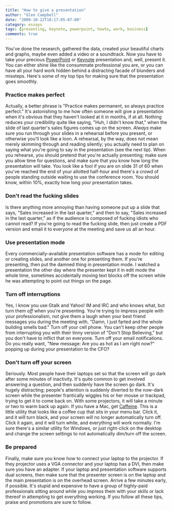 ```yaml
---
title: "How to give a presentation"
author: "Glen Campbell"
date: "2009-10-22T10:17:05-07:00"
category: essays
tags: [presenting, keynote, powerpoint, howto, work, business]
comments: true
---
```

You've done the research, gathered the data, created your beautiful
charts and graphs, maybe even added a video or a soundtrack. Now
you have to take your precious
[PowerPoint](http://office.microsoft.com/en-us/powerpoint/default.aspx) or
[Keynote](http://www.apple.com/iwork/keynote) presentation and,
well, present it. You can either shine like the consummate professional
you are, or you can have all your hard work hidden behind a distracting
facade of blunders and missteps. Here's some of my top tips for
making sure that the presentation goes smoothly.

### Practice makes perfect

Actually, a better phrase is "Practice makes permanent, so always
practice perfect." It's astonishing to me how often someone will
give a presentation when it's obvious that they haven't looked at
it in months, if at all. Nothing reduces your credibility quite
like saying, "Huh, I didn't know that," when the slide of last
quarter's sales figures comes up on the screen. _Always_ make sure
you run through your slides in a rehearsal before you present, or
otherwise you'll look like a loon. A rehearsal, by the way, does
not mean merely skimming through and reading silently; you actually
need to plan on saying what you're going to say in the presentation
(see the next tip). When you rehearse, you should pretend that
you're actually presenting; make sure you allow time for questions,
and make sure that you know how long the presentation will take.
You look like a fool if you are on slide 31 of 60 when you've reached
the end of your allotted half-hour and there's a crowd of people
standing outside waiting to use the conference room. You should
know, within 10%, exactly how long your presentation takes.

### Don't read the fucking slides

Is there anything more annoying than having someone put up a slide
that says, "Sales increased in the last quarter," and then to say,
"Sales increased in the last quarter," as if the audience is composed
of fucking idiots who cannot read? If you're going to read the
fucking slide, then just create a PDF version and email it to
everyone at the meeting and save us all an hour.

### Use presentation mode

Every commercially-available presentation software has a mode for
editing or creating slides, and another one for presenting them.
If you're presenting, then put the damned thing in presentation
mode. I watched a presentation the other day where the presenter
kept it in edit mode the whole time, sometimes accidentally moving
text blocks off the screen while he was attempting to point out
things on the page.

### Turn off interruptions

Yes, I know you use Gtalk and Yahoo! IM and IRC and who knows what,
but turn them _off_ when you're presenting. You're trying to impress
people with your professionalism, not give them a laugh when your
best friend messages you during the meeting with, "Damn, I just
farted and the whole building smells bad." Turn off your cell phone.
You can't keep other people from interrupting you with their tinny
version of "Don't Stop Believing," but you don't have to inflict
that on everyone. Turn off your email notifications. Do you really
want, "New message: Are you as hot as I am right now?" popping up
during your presentation to the CFO?

### Don't turn off your screen

Seriously. Most people have their laptops set so that the screen
will go dark after some minutes of inactivity. It's quite common
to get involved answering a question, and then suddenly have the
screen go dark. It's hugely distracting; people's attention is
suddenly diverted to the now-dark screen while the presenter
frantically wiggles his or her mouse or trackpad, trying to get it
to come back on. With some projectors, it will take a minute or two
to warm back up again. If you have a Mac, get
[Caffeine](http://lightheadsw.com/caffeine/). This is a little
utility that looks like a coffee cup that sits in your menu bar.
Click it, and it will turn black, and your screen will no longer
automatically turn off. Click it again, and it will turn white, and
everything will work normally. I'm sure there's a similar utility
for Windows, or just right-click on the desktop and change the
screen settings to not automatically dim/turn off the screen.

### Be prepared

Finally, make sure you know how to connect your laptop to the
projector. If they projector uses a VGA connector and your laptop
has a DVI, then make sure you have an adapter. If your laptop and
presentation software supports dual screens, then make sure that
the presenter screen is on the laptop and the main presentation is
on the overhead screen. Arrive a few minutes early, if possible.
It's stupid and expensive to have a group of highly-paid professionals
sitting around while you impress them with your skills or lack
thereof in attempting to get everything working. If you follow all
these tips, praise and promotions are sure to follow.



